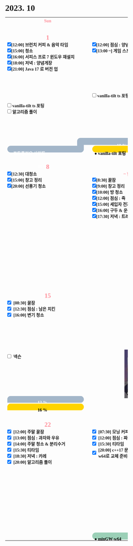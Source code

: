 <h1>2023. 10</h1>

<style>
  @font-face {
  font-family: KyoboHandwriting;
  src: url(assets/fonts/KyoboHandwriting2020pdy.ttf);
  }

  * {
    box-sizing: border-box;
    padding: 0;
    margin: 0;
    font-family: KyoboHandwriting;
    font-weight: bold;
    position: relative;
    /*variable*/
    --color-red: #FF8E99;
  }

  .week {
    width: 20em;
    min-width: 20em;
    max-width: 20em;
    text-align: center;
  }

  .weekend {
    color: var(--color-red);
  }

  .day {
    height: 30em;
    display: flex;
    flex-direction: column;
  }

  .date {
    text-align: center;
  }

  .DONE {
    display: flex;
    justify-items: center;
    gap: 0.5em;
  }

  .TODO {
    display: flex;
    justify-items: center;
    gap: 0.5em;
  }

  .↑ {
    flex-grow: 1;
  }

  .graph {
    position: relative;
    padding-left: 0.5em;
    padding-right: 2em;
    height: 1.6em;
    width: var(--size-w);

    display: flex;
    flex-wrap: wrap;
    justify-content: space-between;
    margin-top: 0.2em;
    border-radius: 0.8em;
    background: var(--color-bg);
    color: var(--color-txt);
  }

  .graph-head {
    position: absolute;
    top: 0;
    right: 0;
    height: 1.6em;
    width: var(--size-head);
    border-radius: 0.8em 0.8em 0.8em 0;
    background: var(--color-bg);
  }

  .graph-tail {
    position: absolute;
    bottom: 0;
    right: 0;
    height: var(--size-tail);
    width: 1.6em;
    border-radius: 0 0 0.8em 0;
    background: var(--color-bg);
  }

  .graph-progress {
    width: 100%;
    text-align: center;
  }
</style>

<table>
  <tr>
    <th class="week weekend"> Sun </th><th class="week"> Mon </th><th class="week"> Tue </th><th class="week"> Wed </th><th class="week"> Thu </th><th class="week"> Fri </th><th class="week weekend"> Sat </th>
  </tr>
  <tr>
    <td class="2023-10-1"><div class="day"><h2 class="date weekend">1</h2><label><input type="checkbox" checked>[12:00] 브런치 커피 & 음악 타임</label><label><input type="checkbox" checked>[15:00] 청소</label><label><input type="checkbox" checked>[16:00] 서피스 프로 7 윈도우 재설치</label><label><input type="checkbox" checked>[18:00] 저녁 : 양념게장</label><label><input type="checkbox" checked>[21:00] Java 17 로 버전 업</label><div class="↑ DONE"></div><label><input type="checkbox" c hecked> vanilla-tilt ts 포팅</label><label><input type="checkbox" c hecked> 알고리즘 풀이</label><div class="↑ TODO"></div><div class="graph" style="--size-w: 18em; --size-head: 0em; --size-tail: 1.8em; --color-bg: #A3B6C9; --color-txt: #FFFFFF;"><div class="graph-head"></div><p class="graph-title">● 포트폴리오 사이트</p><p class="graph-progress">10 %</p><div class="graph-tail"></div></div></div></td>
    <td class="2023-10-2"><div class="day"><h2 class="date weekend">2</h2><label><input type="checkbox" checked>[12:00] 점심 : 양념게장</label><label><input type="checkbox" checked>[13:00 ~] 게임 스프라이트 만지기</label><div class="↑ DONE"></div><label><input type="checkbox" c hecked> vanilla-tilt ts 포팅</label><div class="↑ TODO"></div><div class="graph" style="--size-w: 18em; --size-head: 21.6em; --size-tail: 0em; --color-bg: #A3B6C9; --color-txt: #FFFFFF;"><div class="graph-head"></div><p class="graph-title"></p><p class="graph-progress">10 % - 보류</p><div class="graph-tail"></div></div><div class="graph" style="--size-w: 18em; --size-head: 0em; --size-tail: 0em; --color-bg: #FFD400; --color-txt: #000000;"><div class="graph-head"></div><p class="graph-title">● vanilla-tilt 포팅</p><p class="graph-progress"></p><div class="graph-tail"></div></div></div></td>
    <td class="2023-10-3"><div class="day"><h2 class="date weekend">3</h2><label><input type="checkbox" checked>[12:00] 점심 : 양념게장</label><label><input type="checkbox" checked>[16:00] 뮤즈 대쉬</label><label><input type="checkbox" checked>[20:00] 듀얼 악귀 지옥의 마탄환 쇼</label><div class="↑ DONE"></div><div class="↑ TODO"></div><img class="sticker" src="./assets/images/2023-10-03.jpg" style="position: absolute; bottom: 2.5rem; right: 0; height: 10rem"></div></td>
    <td class="2023-10-4"><div class="day"><h2 class="date">4</h2><label><input type="checkbox" checked>[08:00] 모닝 커피 & 음악듣기</label><label><input type="checkbox" checked>[13:00] 점심 : 신라면 feat.참치</label><label><input type="checkbox" checked>[20:00] 듀얼 악귀 지옥의 마탄환 쇼</label><label><input type="checkbox" checked>[22:00] 뮤즈 대쉬</label><div class="↑ DONE"></div><div class="↑ TODO"></div><img class="sticker" src="./assets/images/2023-10-04.png" style="position: absolute; bottom: 2.5rem; right: 0; height: 10rem"></div></td>
    <td class="2023-10-5"><div class="day"><h2 class="date">5</h2><label><input type="checkbox" checked>[07:30] 모닝 커피 & 음악듣기</label><label><input type="checkbox" checked>[08:00] 플래너 그래프 수정</label><label><input type="checkbox" checked>[13:00] 점심 : 감자칩 바베큐맛</label><label><input type="checkbox" checked>[15:00] 파일 다시 다운</label><label><input type="checkbox" checked>[17:00] 저녁 : 삼계탕</label><label><input type="checkbox" checked>[19:00] 플레이리스트 정리</label><div class="↑ DONE" style="flex-grow: 1;"></div><div class="↑ TODO"></div></div></td>
    <td class="2023-10-6"><div class="day"><h2 class="date">6</h2><label><input type="checkbox" checked>[07:30] 모닝 커피 & 음악듣기</label><label><input type="checkbox" checked>[12:00] 점심 : 치킨</label><label><input type="checkbox" checked>[17:00] 저녁 : 치킨 + 포도</label><div class="↑ DONE" style="flex-grow: 1;"></div><div class="↑ TODO"></div></div></td>
    <td class="2023-10-7"><div class="day"><h2 class="date weekend">7</h2><label><input type="checkbox" checked>[12:30] 꿀잠</label><div class="↑ DONE" style="flex-grow: 1;"></div><div class="↑ TODO"></div></div></td>
  </tr>
  <tr>
    <td class="2023-10-8"><div class="day"><h2 class="date weekend">8</h2><label><input type="checkbox" checked>[12:30] 대청소</label><label><input type="checkbox" checked>[15:00] 창고 정리</label><label><input type="checkbox" checked>[20:00] 선풍기 청소</label><div class="↑ DONE" style="flex-grow: 1;"></div><div class="↑ TODO"></div></div></td>
    <td class="2023-10-9"><div class="day"><h2 class="date weekend">9</h2><div class="date weekend">~ 한글날 ~</div><label><input type="checkbox" checked>[8:30] 꿀잠</label><label><input type="checkbox" checked>[9:00] 창고 정리</label><label><input type="checkbox" checked>[10:00] 방 청소</label><label><input type="checkbox" checked>[12:00] 점심 : 죽</label><label><input type="checkbox" checked>[15:00] 세입자 전자레인지 설치 & 방 체크</label><label><input type="checkbox" checked>[16:00] 구두 & 운동화 A/S</label><label><input type="checkbox" checked>[17:30] 저녁 : 트레이더스 피자</label><div class="↑ DONE" style="flex-grow: 1;"></div><div class="↑ TODO"></div></div></td>
    <td class="2023-10-10"><div class="day"><h2 class="date">10</h2><label><input type="checkbox" checked>[07:40] 아침 : 커피 & 음악감상</label><div class="↑ DONE"></div><div class="↑ TODO"></div><div class="graph" style="--size-w: 18em; --size-head: 0em; --size-tail: 0em; --color-bg: #A3B6C9; --color-txt: #FFFFFF;"><div class="graph-head"></div><p class="graph-title">● 포트폴리오 사이트</p><div class="graph-tail"></div></div><div class="graph" style="--size-w: 18em; --size-head: 0em; --size-tail: 0em; --color-bg: #FFD400; --color-txt: #000000;"><div class="graph-head"></div><p class="graph-title">● vanilla-tilt 포팅</p><div class="graph-tail"></div></div></div></td>
    <td class="2023-10-11"><div class="day"><h2 class="date">11</h2><label><input type="checkbox" checked>[11:00] 낮잠 참기 대실패</label><label><input type="checkbox" checked>[13:30] 은행 업무</label><label><input type="checkbox" checked>[14:00] 점심 : 피자</label><label><input type="checkbox" checked>[18:30] 저녁 : 육계장</label><label><input type="checkbox" checked>[21:30] 꿀잠</label><div class="↑ DONE"></div><div class="↑ TODO"></div><div class="graph" style="--size-w: 18em; --size-head: 24em; --size-tail: 0em; --color-bg: #A3B6C9; --color-txt: #FFFFFF;"><div class="graph-head"></div><p class="graph-progress">10 %</p><div class="graph-tail"></div></div><div class="graph" style="--size-w: 18em; --size-head: 24em; --size-tail: 0em; --color-bg: #FFD400; --color-txt: #000000;"><div class="graph-head"></div><p class="graph-progress">10 %</p><div class="graph-tail"></div></div></div></td>
    <td class="2023-10-12"><div class="day"><h2 class="date">12</h2><label class="DONE"><input type="checkbox" checked>[08:33] 모닝 커피와 음악</label><label class="DONE"><input type="checkbox" checked>[14:41] 서피스 세팅</label><label class="DONE"><input type="checkbox" checked>[18:50] 창고 1층 정리</label><label class="DONE"><input type="checkbox" c hecked>[20:30] vs code c++ 빌드 오류 해결</label><div class="↑ DONE"></div><div class="↑ TODO"></div><div class="graph" style="--size-w: 18em; --size-head: 24em; --size-tail: 0em; --color-bg: #A3B6C9; --color-txt: #FFFFFF;"><div class="graph-head"></div><p class="graph-progress">10 %</p><div class="graph-tail"></div></div><div class="graph" style="--size-w: 18em; --size-head: 24em; --size-tail: 0em; --color-bg: #FFD400; --color-txt: #000000;"><div class="graph-head"></div><p class="graph-progress">10 %</p><div class="graph-tail"></div></div></div></td>
    <td class="2023-10-13"><div class="day"><h2 class="date">13</h2><label class="DONE"><input type="checkbox" checked>[08:33] 모닝 커피와 음악</label><label class="DONE"><input type="checkbox" checked>[10:30] 블로그 글 초본</label><label class="DONE"><input type="checkbox" checked>[12:30] 점심 : 비빔면</label><label class="DONE"><input type="checkbox" checked>[14:30] H.C.proj 로고 초안</label><div class="↑ DONE"></div><div class="↑ TODO"></div><div class="graph" style="--size-w: 18em; --size-head: 24em; --size-tail: 0em; --color-bg: #A3B6C9; --color-txt: #FFFFFF;"><div class="graph-head"></div><p class="graph-progress">11 %</p><div class="graph-tail"></div></div><div class="graph" style="--size-w: 18em; --size-head: 24em; --size-tail: 0em; --color-bg: #FFD400; --color-txt: #000000;"><div class="graph-head"></div><p class="graph-progress">15 %</p><div class="graph-tail"></div></div></div></td>
    <td class="2023-10-14"><div class="day"><h2 class="date weekend">14</h2><label class="DONE"><input type="checkbox" checked>[10:30] 꿀잠</label><label class="DONE"><input type="checkbox" checked>[12:30] 점심 : 두부 김치</label><label class="DONE"><input type="checkbox" checked>[15:00] 주간 집 청소</label><label class="DONE"><input type="checkbox" checked>[17:00] 대형 폐기물 처분</label><label class="DONE"><input type="checkbox" checked>[19:20] 저녁 : 후라이드 ZIP 치킨</label><label class="DONE"><input type="checkbox" checked>[20:00] 페그오</label><label class="DONE"><input type="checkbox" checked>[21:00] 블로그 글 정리</label><div class="↑ DONE" /></div><label class="TODO"><input type="checkbox" c hecked>넥슨</label><div class="↑ TODO"></div><div class="graph" style="--size-w: 18em; --size-head: 24em; --size-tail: 0em; --color-bg: #A3B6C9; --color-txt: #FFFFFF;"><div class="graph-head"></div><p class="graph-progress">12 %</p><div class="graph-tail"></div></div><div class="graph" style="--size-w: 18em; --size-head: 24em; --size-tail: 0em; --color-bg: #FFD400; --color-txt: #000000;"><div class="graph-head"></div><p class="graph-progress">16 %</p><div class="graph-tail"></div></div></div></td>
  </tr>
  <tr>
    <td class="2023-10-15"><div class="day"><h2 class="date weekend">15</h2><label class="DONE"><input type="checkbox" checked>[08:30] 꿀잠</label><label class="DONE"><input type="checkbox" checked>[12:30] 점심 : 남은 치킨</label><label class="DONE"><input type="checkbox" checked>[16:00] 변기 청소</label><div class="↑ DONE"></div><label class="TODO"><input type="checkbox" c hecked>넥슨</label><div class="↑ TODO"></div><div class="graph" style="--size-w: 18em; --size-head: 18em; --size-tail: 0em; --color-bg: #A3B6C9; --color-txt: #FFFFFF;"><div class="graph-head"></div><p class="graph-progress">12 %</p><div class="graph-tail"></div></div><div class="graph" style="--size-w: 18em; --size-head: 18em; --size-tail: 0em; --color-bg: #FFD400; --color-txt: #000000;"><div class="graph-head"></div><p class="graph-progress">16 %</p><div class="graph-tail"></div></div></div></td>
    <td class="2023-10-16"><div class="day"><h2 class="date">16</h2><div class="↑ DONE"></div><div class="↑ TODO"></div><img class="sticker" src="./assets/images/2023-10-04.png" style="position: absolute; bottom: 2.5rem; right: 0; height: 10rem"></div></td>
    <td class="2023-10-17"><div class="day"><h2 class="date">17</h2><label class="DONE"><input type="checkbox" checked>[08:30] 모닝 커피</label><label class="DONE"><input type="checkbox" checked>[10:30] 인터폰 주문</label><label class="DONE"><input type="checkbox" checked>[12:30] 점심 : 푸라면</label><label class="DONE"><input type="checkbox" checked>[16:43] 블로그 글</label><label class="DONE"><input type="checkbox" checked>[17:50] 저녁 : 김치볶음밥</label><div class="↑ DONE"></div><div class="↑ TODO"></div></div></td>
    <td class="2023-10-18"><div class="day"><h2 class="date">18</h2><label class="DONE"><input type="checkbox" checked>[08:30] 모닝 커피</label><label class="DONE"><input type="checkbox" checked>[10:00] 인터폰 주문 수정</label><label class="DONE"><input type="checkbox" checked>[11:00] 보험비 처리</label><label class="DONE"><input type="checkbox" checked>[12:30] 점심 : 푸라면 참치볶음</label><div class="↑ DONE"></div><div class="↑ TODO"></div></div></td>
    <td class="2023-10-19"><div class="day"><h2 class="date">19</h2><label class="DONE"><input type="checkbox" checked>[08:00] 모닝 커피 & 음악 감상</label><label class="DONE"><input type="checkbox" checked>[10:00] 플래너 템플릿 변경</label><label class="DONE"><input type="checkbox" checked>[12:00] 점심 : 비빔면 & 참치 & 초콜릿</label><div class="↑ DONE"></div><div class="↑ TODO"></div></div></td>
    <td class="2023-10-20"><div class="day"><h2 class="date">20</h2><label class="DONE"><input type="checkbox" checked>[12:00] 점심 : 츄러스</label><label class="DONE"><input type="checkbox" checked>[14:00] 인터폰 설치</label><div class="↑ DONE"></div><div class="↑ TODO"></div></div></td>
    <td class="2023-10-21"><div class="day"><h2 class="date weekend">21</h2><label class="DONE"><input type="checkbox" checked>[12:00] 주말 꿀잠</label><label class="DONE"><input type="checkbox" checked>[13:00] 점심 : 초콜릿 무스 초코칩 컵케익</label><label class="DONE"><input type="checkbox" checked>[14:00] 블로그 정리</label><label class="DONE"><input type="checkbox" checked>[16:00] 페그오</label><label class="DONE"><input type="checkbox" checked>[18:00] 저녁 : 바삭한 김치전</label><label class="DONE"><input type="checkbox" checked>[21:00] 우분투 서버 공부</label><div class="↑ DONE"></div><div class="↑ TODO"></div></div></td>
  </tr>
  <tr>
    <td class="2023-10-22">
      <div class="day">
        <h2 class="date weekend">22</h2>
        <label class="DONE"><input type="checkbox" checked>[12:00] 주말 꿀잠</label>
        <label class="DONE"><input type="checkbox" checked>[13:00] 점심 : 과자와 우유</label>
        <label class="DONE"><input type="checkbox" checked>[14:00] 주말 청소 & 분리수거</label>
        <label class="DONE"><input type="checkbox" checked>[15:30] 티타임</label>
        <label class="DONE"><input type="checkbox" checked>[18:30] 저녁 : 카레</label>
        <label class="DONE"><input type="checkbox" checked>[20:00] 알고리즘 풀이</label>
        <div class="↑ DONE"></div>
        <div class="↑ TODO"></div>
      </div>
    </td>
    <td class="2023-10-23">
      <div class="day">
        <h2 class="date">23</h2>
        <label class="DONE"><input type="checkbox" checked>[07:30] 모닝 커피</label>
        <label class="DONE"><input type="checkbox" checked>[12:00] 점심 : 짜파게티 & 소세지</label>
        <label class="DONE"><input type="checkbox" checked>[15:30] 티타임</label>
        <label class="DONE"><input type="checkbox" checked>[20:00] c++17 문법을 위해 minGW -> w64로 교체 준비중</label>
        <div class="↑ DONE"></div>
        <div class="↑ TODO"></div>
        <div class="graph" style="--size-w: 18em; --size-head: 0em; --size-tail: 0em; --color-bg: #9BD0B7; --color-txt: #000000;">
          <div class="graph-head"></div>
          <p class="graph-title">● minGW-w64</p>
          <div class="graph-tail"></div>
        </div>
      </div>
    </td>
    <td class="2023-10-24">
      <div class="day">
        <h2 class="date">24</h2>
        <label class="DONE"><input type="checkbox" checked>[07:30] 모닝 커피</label>
        <label class="DONE"><input type="checkbox" checked>[12:00] 점심 : 치킨</label>
        <label class="DONE"><input type="checkbox" checked>[18:00] 저녁 : 카레 남은 것</label>
        <label class="DONE"><input type="checkbox" checked>[20:00] 간식 : 커피 & 초콜릿</label>
        <div class="↑ DONE"></div>
        <label class="TODO"><input type="checkbox" c hecked>알고리즘 풀이</label>
        <div class="↑ TODO"></div>
        <div class="graph" style="--size-w: 18em; --size-head: 30em; --size-tail: 0em; --color-bg: #9BD0B7; --color-txt: #000000;">
          <div class="graph-head"></div>
          <p class="graph-progress">20 %</p>
          <div class="graph-tail"></div>
        </div>
      </div>
    </td>
  </tr>
</table>
